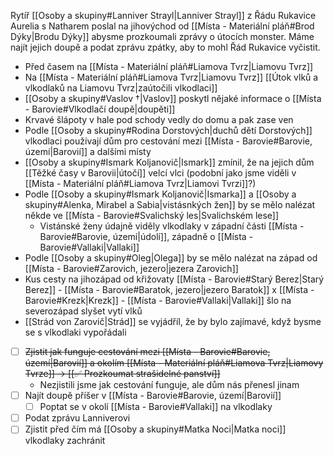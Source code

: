 Rytíř [[Osoby a skupiny#Lanniver Strayl|Lanniver Strayl]] z Řádu Rukavice Aurelia s Natharem poslal na jihovýchod od [[Místa - Materiální pláň#Brod Dýky|Brodu Dýky]] abysme prozkoumali zprávy o útocích monster. Máme najít jejich doupě a podat zprávu zpátky, aby to mohl Řád Rukavice vyčistit.

- Před časem na [[Místa - Materiální pláň#Liamova Tvrz|Liamovu Tvrz]] 
- Na [[Místa - Materiální pláň#Liamova Tvrz|Liamovu Tvrz]] [[Útok vlků a vlkodlaků na Liamovu Tvrz|zaútočili vlkodlaci]]
- [[Osoby a skupiny#Vaslov †|Vaslov]] poskytl nějaké informace o [[Místa - Barovie#Vlkodlačí doupě|doupěti]]
- Krvavé šlápoty v hale pod schody vedly do domu a pak zase ven
- Podle [[Osoby a skupiny#Rodina Dorstových|duchů dětí Dorstových]] vlkodlaci používají dům pro cestování mezi [[Místa - Barovie#Barovie, území|Barovií]] a dalšími místy
- [[Osoby a skupiny#Ismark Koljanovič|Ismark]] zmínil, že na jejich dům [[Těžké časy v Barovii|útočí]] velcí vlci (podobní jako jsme viděli v [[Místa - Materiální pláň#Liamova Tvrz|Liamovi Tvrzi]]?)
-  Podle [[Osoby a skupiny#Ismark Koljanovič|Ismarka]] a [[Osoby a skupiny#Alenka, Mirabel a Sabia|vistásnkých žen]] by se mělo nalézat někde ve [[Místa - Barovie#Svalichský les|Svalichském lese]]
	- Vistánské ženy údajně viděly vlkodlaky v západní části [[Místa - Barovie#Barovie, území|údolí]], západně o [[Místa - Barovie#Vallaki|Vallaki]]
- Podle [[Osoby a skupiny#Oleg|Olega]] by se mělo nalézat na západ od [[Místa - Barovie#Zarovich, jezero|jezera Zarovich]]
- Kus cesty na jihozápad od křižovaty [[Místa - Barovie#Starý Berez|Starý Berez]] - [[Místa - Barovie#Baratok, jezero|jezero Baratok]] x [[Místa - Barovie#Krezk|Krezk]] - [[Místa - Barovie#Vallaki|Vallaki]] šlo na severozápad slyšet vytí vlků
- [[Strád von Zarovič|Strád]] se vyjádříl, že by bylo zajímavé, když bysme se s vlkodlaki vypořádali

- [ ] ~~Zjistit jak funguje cestování mezi [[Místa - Barovie#Barovie, území|Barovií]] a okolím [[Místa - Materiální pláň#Liamova Tvrz|Liamovy Tvrze]]  -> [[✅ Prozkoumat strašidelné panství]]~~
	- Nezjistili jsme jak cestování funguje, ale dům nás přenesl jinam
- [ ] Najít doupě příšer v [[Místa - Barovie#Barovie, území|Barovií]]
	- [ ] Poptat se v okolí [[Místa - Barovie#Vallaki]] na vlkodlaky
- [ ] Podat zprávu Lanniverovi
- [ ] Zjistit před čím má [[Osoby a skupiny#Matka Noci|Matka noci]] vlkodlaky zachránit